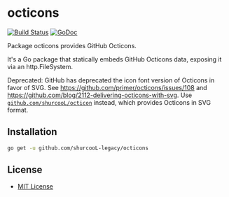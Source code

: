 octicons
========

[![Build Status](https://travis-ci.org/shurcooL-legacy/octicons.svg?branch=master)](https://travis-ci.org/shurcooL-legacy/octicons) [![GoDoc](https://godoc.org/github.com/shurcooL-legacy/octicons?status.svg)](https://godoc.org/github.com/shurcooL-legacy/octicons)

Package octicons provides GitHub Octicons.

It's a Go package that statically embeds GitHub Octicons data, exposing it via an http.FileSystem.

Deprecated: GitHub has deprecated the icon font version of Octicons in favor of SVG.
See https://github.com/primer/octicons/issues/108 and https://github.com/blog/2112-delivering-octicons-with-svg.
Use [`github.com/shurcooL/octicon`](https://godoc.org/github.com/shurcooL/octicon) instead, which provides Octicons in SVG format.

Installation
------------

```bash
go get -u github.com/shurcooL-legacy/octicons
```

License
-------

-	[MIT License](https://opensource.org/licenses/mit-license.php)
